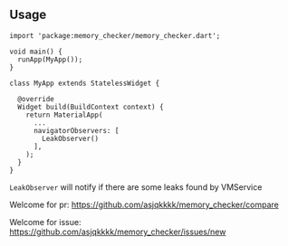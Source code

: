 ## Usage




```
import 'package:memory_checker/memory_checker.dart';

void main() {
  runApp(MyApp());
}

class MyApp extends StatelessWidget {

  @override
  Widget build(BuildContext context) {
    return MaterialApp(
      ...
      navigatorObservers: [
        LeakObserver()
      ],
    );
  }
}
```


`LeakObserver` will notify if there are some leaks found by VMService

Welcome for pr: https://github.com/asjqkkkk/memory_checker/compare


Welcome for issue:
https://github.com/asjqkkkk/memory_checker/issues/new